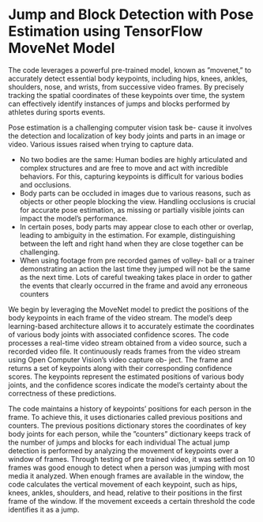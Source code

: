 # Jump and Block Detection with Pose Estimation using TensorFlow MoveNet Model

The code leverages a powerful pre-trained model, known
as ”movenet,” to accurately detect essential body keypoints,
including hips, knees, ankles, shoulders, nose, and wrists,
from successive video frames. By precisely tracking the spatial
coordinates of these keypoints over time, the system can
effectively identify instances of jumps and blocks performed
by athletes during sports events.

Pose estimation is a challenging computer vision task be-
cause it involves the detection and localization of key body
joints and parts in an image or video. Various issues raised
when trying to capture data.

* No two bodies are the same: Human bodies are highly
articulated and complex structures and are free to move
and act with incredible behaviors. For this, capturing
keypoints is difficult for various bodies and occlusions.
* Body parts can be occluded in images due to various
reasons, such as objects or other people blocking the
view. Handling occlusions is crucial for accurate pose
estimation, as missing or partially visible joints can
impact the model’s performance.
* In certain poses, body parts may appear close to each
other or overlap, leading to ambiguity in the estimation.
For example, distinguishing between the left and right
hand when they are close together can be challenging.
* When using footage from pre recorded games of volley-
ball or a trainer demonstrating an action the last time
they jumped will not be the same as the next time. Lots
of careful tweaking takes place in order to gather the
events that clearly occurred in the frame and avoid any
erroneous counters

We begin by leveraging the MoveNet model to predict
the positions of the body keypoints in each frame of the
video stream. The model’s deep learning-based architecture
allows it to accurately estimate the coordinates of various body
joints with associated confidence scores. The code processes
a real-time video stream obtained from a video source, such
a recorded video file. It continuously reads frames from the
video stream using Open Computer Vision’s video capture ob-
ject. The frame and returns a set of keypoints along with their
corresponding confidence scores. The keypoints represent the
estimated positions of various body joints, and the confidence
scores indicate the model’s certainty about the correctness of
these predictions.

The code maintains a history of keypoints’ positions for
each person in the frame. To achieve this, it uses dictionaries
called previous positions and counters. The previous positions
dictionary stores the coordinates of key body joints for each
person, while the ”counters” dictionary keeps track of the
number of jumps and blocks for each individual
The actual jump detection is performed by analyzing the
movement of keypoints over a window of frames. Through
testing of pre trained video, it was settled on 10 frames was
good enough to detect when a person was jumping with most
media it analyzed. When enough frames are available in the
window, the code calculates the vertical movement of each
keypoint, such as hips, knees, ankles, shoulders, and head,
relative to their positions in the first frame of the window. If
the movement exceeds a certain threshold the code identifies
it as a jump.
